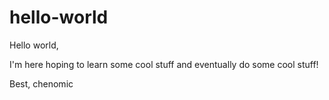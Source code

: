 # hello-world

Hello world,

I'm here hoping to learn some cool stuff and eventually do some cool stuff!

Best,
chenomic
